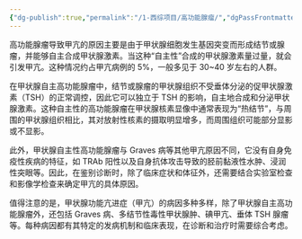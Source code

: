 ```yaml
---
{"dg-publish":true,"permalink":"/1-西综项目/高功能腺瘤/","dgPassFrontmatter":true,"noteIcon":"","created":"2024-07-11T08:45:46.725+08:00","updated":"2024-07-18T19:23:15.103+08:00"}
---
```


高功能腺瘤导致甲亢的原因主要是由于甲状腺细胞发生基因突变而形成结节或腺瘤，并能够自主合成甲状腺激素。当这种“自主性”合成的甲状腺激素量过量，就会引发甲亢。这种情况约占甲亢病例的 5%，一般多见于 30~40 岁左右的人群。

在甲状腺自主高功能腺瘤中，结节或腺瘤的甲状腺组织不受垂体分泌的促甲状腺激素（TSH）的正常调控，因此它可以独立于 TSH 的影响，自主地合成和分泌甲状腺激素。这种自主性的高功能腺瘤在甲状腺核素显像中通常表现为“热结节”，与周围的甲状腺组织相比，其对放射性核素的摄取明显增多，而周围组织可能部分显影或不显影。

此外，甲状腺自主性高功能腺瘤与 Graves 病等其他甲亢原因不同，它没有自身免疫性疾病的特征，如 TRAb 阳性以及自身抗体攻击导致的胫前黏液性水肿、浸润性突眼等。因此，在鉴别诊断时，除了临床症状和体征外，还需要结合实验室检查和影像学检查来确定甲亢的具体原因。

值得注意的是，甲状腺功能亢进症（甲亢）的病因多种多样，除了甲状腺自主高功能腺瘤外，还包括 Graves 病、多结节性毒性甲状腺肿、碘甲亢、垂体 TSH 腺瘤等。每种病因都有其特定的发病机制和临床表现，在诊断和治疗时需要综合考虑。
